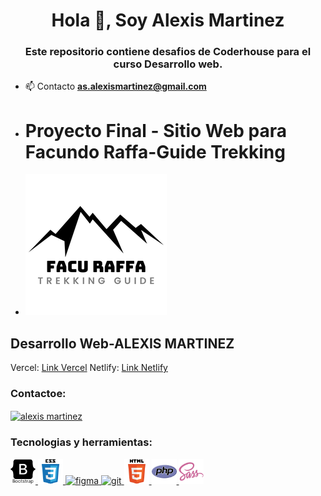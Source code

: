 <h1 align="center">Hola 👋, Soy Alexis Martinez</h1>
<h3 align="center">Este repositorio contiene desafios de Coderhouse para el curso Desarrollo web.</h3>

- 📫 Contacto **as.alexismartinez@gmail.com**
- # **Proyecto Final - Sitio Web para Facundo Raffa-Guide Trekking**
- ![Logo FACUNDO RAFFA TREKKING](src/multimedia/imagenes/TREKKING.png)
## Desarrollo Web-ALEXIS MARTINEZ

Vercel: [Link Vercel](https://alexis-martinez.vercel.app/)
Netlify: [Link Netlify](https://facutrekking-alexis.netlify.app/)

<h3 align="left">Contactoe:</h3>
<p align="left">
<a href="https://www.linkedin.com/in/alexis-martinez-754313236" target="blank"><img align="center" src="https://raw.githubusercontent.com/rahuldkjain/github-profile-readme-generator/master/src/images/icons/Social/linked-in-alt.svg" alt="alexis martinez" height="30" width="40" /></a>
</p>

<h3 align="left">Tecnologias y herramientas:</h3>
<p align="left"> <a href="https://getbootstrap.com" target="_blank" rel="noreferrer"> <img src="https://raw.githubusercontent.com/devicons/devicon/master/icons/bootstrap/bootstrap-plain-wordmark.svg" alt="bootstrap" width="40" height="40"/> </a> <a href="https://www.w3schools.com/css/" target="_blank" rel="noreferrer"> <img src="https://raw.githubusercontent.com/devicons/devicon/master/icons/css3/css3-original-wordmark.svg" alt="css3" width="40" height="40"/> </a> <a href="https://www.figma.com/" target="_blank" rel="noreferrer"> <img src="https://www.vectorlogo.zone/logos/figma/figma-icon.svg" alt="figma" width="40" height="40"/> </a> <a href="https://git-scm.com/" target="_blank" rel="noreferrer"> <img src="https://www.vectorlogo.zone/logos/git-scm/git-scm-icon.svg" alt="git" width="40" height="40"/> </a> <a href="https://www.w3.org/html/" target="_blank" rel="noreferrer"> <img src="https://raw.githubusercontent.com/devicons/devicon/master/icons/html5/html5-original-wordmark.svg" alt="html5" width="40" height="40"/> </a> <a href="https://www.php.net" target="_blank" rel="noreferrer"> <img src="https://raw.githubusercontent.com/devicons/devicon/master/icons/php/php-original.svg" alt="php" width="40" height="40"/> </a> <a href="https://sass-lang.com" target="_blank" rel="noreferrer"> <img src="https://raw.githubusercontent.com/devicons/devicon/master/icons/sass/sass-original.svg" alt="sass" width="40" height="40"/> </a> </p>
